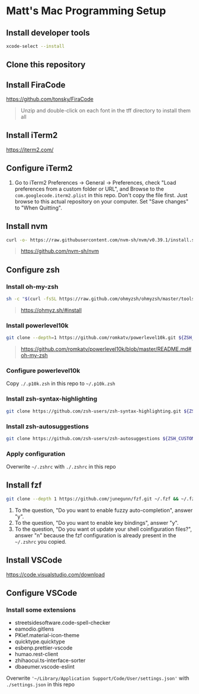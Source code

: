 # Matt's Mac Programming Setup

## Install developer tools

```sh
xcode-select --install
```

## Clone this repository

## Install FiraCode

https://github.com/tonsky/FiraCode

> Unzip and double-click on each font in the tff directory to install them all

## Install iTerm2

https://iterm2.com/

## Configure iTerm2

1. Go to iTerm2 Preferences -> General -> Preferences, check "Load preferences from a custom folder or URL", and Browse to the `com.googlecode.iterm2.plist` in this repo. Don't copy the file first. Just browse to this actual repository on your computer. Set "Save changes" to "When Quitting".

## Install nvm

```sh
curl -o- https://raw.githubusercontent.com/nvm-sh/nvm/v0.39.1/install.sh | bash
```

> https://github.com/nvm-sh/nvm

## Configure zsh

### Install oh-my-zsh

```sh
sh -c "$(curl -fsSL https://raw.github.com/ohmyzsh/ohmyzsh/master/tools/install.sh)"
```

> https://ohmyz.sh/#install

### Install powerlevel10k

```sh
git clone --depth=1 https://github.com/romkatv/powerlevel10k.git ${ZSH_CUSTOM:-$HOME/.oh-my-zsh/custom}/themes/powerlevel10k
```

> https://github.com/romkatv/powerlevel10k/blob/master/README.md#oh-my-zsh

### Configure powerlevel10k

Copy `./.p10k.zsh` in this repo to `~/.p10k.zsh`

### Install zsh-syntax-highlighting

```sh
git clone https://github.com/zsh-users/zsh-syntax-highlighting.git ${ZSH_CUSTOM:-~/.oh-my-zsh/custom}/plugins/zsh-syntax-highlighting
```

### Install zsh-autosuggestions

```sh
git clone https://github.com/zsh-users/zsh-autosuggestions ${ZSH_CUSTOM:-~/.oh-my-zsh/custom}/plugins/zsh-autosuggestions
```

### Apply configuration

Overwrite `~/.zshrc` with `./.zshrc` in this repo 

## Install fzf

```sh
git clone --depth 1 https://github.com/junegunn/fzf.git ~/.fzf && ~/.fzf/install
```

1. To the question, "Do you want to enable fuzzy auto-completion", answer "y".
1. To the question, "Do you want to enable key bindings", answer "y".
1. To the question, "Do you want ot update your shell coinfiguration files?", answer "n" because the fzf configuration is already present in the `~/.zshrc` you copied.

## Install VSCode

https://code.visualstudio.com/download

## Configure VSCode

### Install some extensions

- streetsidesoftware.code-spell-checker
- eamodio.gitlens
- PKief.material-icon-theme
- quicktype.quicktype
- esbenp.prettier-vscode
- humao.rest-client
- zhihaocui.ts-interface-sorter
- dbaeumer.vscode-eslint

Overwrite `'~/Library/Application Support/Code/User/settings.json'` with `./settings.json` in this repo
